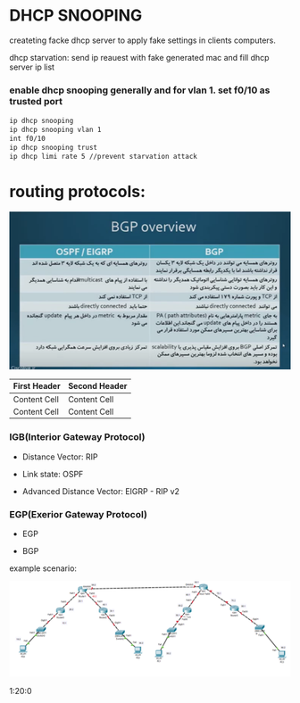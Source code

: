 # DHCP SNOOPING

createting facke dhcp server to apply fake settings in clients computers.

dhcp starvation: send ip reauest with fake generated mac and fill dhcp server ip list 

### enable dhcp snooping generally and for vlan 1. set f0/10 as trusted port

```
ip dhcp snooping
ip dhcp snooping vlan 1
int f0/10
ip dhcp snooping trust
ip dhcp limi rate 5 //prevent starvation attack
```

# routing protocols:

<a href="link"><img src="https://github.com/amin-amani/CCNA/blob/main/200-301-Tra2210_14/ospfvsEIGRP.PNG" alt="CCNA ||" width="700"/></a>

| First Header  | Second Header |
| ------------- | ------------- |
| Content Cell  | Content Cell  |
| Content Cell  | Content Cell  |

### IGB(Interior Gateway Protocol)

* Distance Vector: RIP

* Link state: OSPF

* Advanced Distance Vector: EIGRP - RIP v2

### EGP(Exerior Gateway Protocol)

* EGP

* BGP

example scenario:

<a href="link"><img src="https://github.com/amin-amani/CCNA/blob/main/200-301-Tra2210_14/bgp%20template.PNG" alt="CCNA ||" width="700"/></a>

1:20:0

